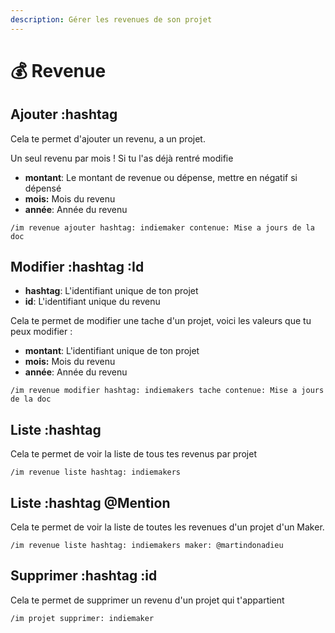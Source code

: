 ```yaml
---
description: Gérer les revenues de son projet
---
```


# 💰 Revenue

## Ajouter :hashtag

Cela te permet d'ajouter un revenu, a un projet.

Un seul revenu par mois ! Si tu l'as déjà rentré modifie

* **montant**: Le montant de revenue ou dépense, mettre en négatif si dépensé
* **mois:** Mois du revenu 
* **année**: Année du revenu

```text
/im revenue ajouter hashtag: indiemaker contenue: Mise a jours de la doc
```

## Modifier :hashtag :Id

* **hashtag**: L'identifiant unique de ton projet
* **id**: L'identifiant unique du revenu

Cela te permet de modifier une tache d'un projet, voici les valeurs que tu peux modifier :

* **montant**: L'identifiant unique de ton projet
* **mois:** Mois du revenu 
* **année**: Année du revenu

```text
/im revenue modifier hashtag: indiemakers tache contenue: Mise a jours de la doc
```

## Liste :hashtag

Cela te permet de voir la liste de tous tes revenus par projet

```text
/im revenue liste hashtag: indiemakers
```

## Liste :hashtag @Mention

Cela te permet de voir la liste de toutes les revenues d'un projet d'un Maker.

```text
/im revenue liste hashtag: indiemakers maker: @martindonadieu
```

## Supprimer :hashtag :id

Cela te permet de supprimer un revenu d'un projet qui t'appartient

```text
/im projet supprimer: indiemaker
```

